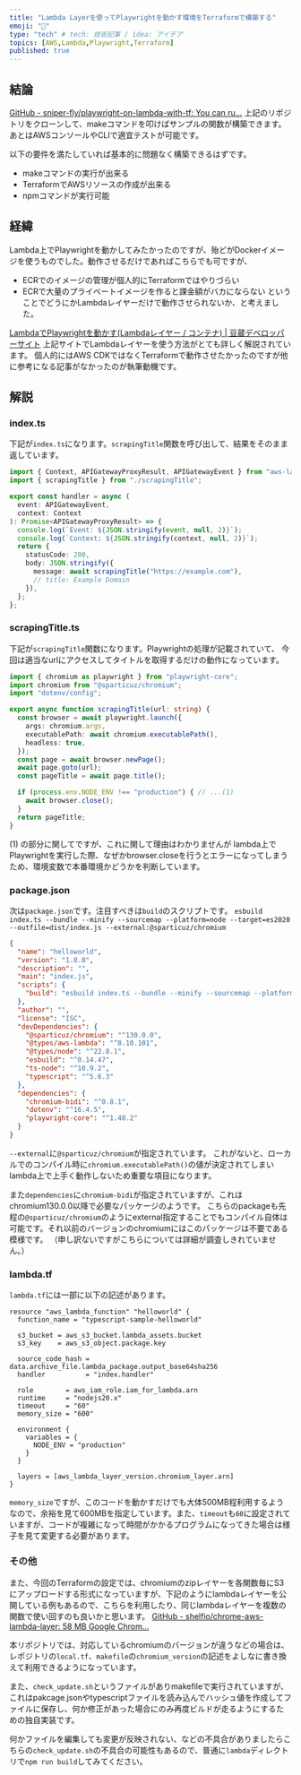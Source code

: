 ```yaml
---
title: "Lambda Layerを使ってPlaywrightを動かす環境をTerraformで構築する"
emoji: "🐙"
type: "tech" # tech: 技術記事 / idea: アイデア
topics: [AWS,Lambda,Playwright,Terraform]
published: true
---
```

## 結論
[GitHub - sniper-fly/playwright-on-lambda-with-tf: You can ru...](https://github.com/sniper-fly/playwright-on-lambda-with-tf)
上記のリポジトリをクローンして、makeコマンドを叩けばサンプルの関数が構築できます。
あとはAWSコンソールやCLIで適宜テストが可能です。

以下の要件を満たしていれば基本的に問題なく構築できるはずです。
- makeコマンドの実行が出来る
- TerraformでAWSリソースの作成が出来る
- npmコマンドが実行可能

## 経緯
Lambda上でPlaywrightを動かしてみたかったのですが、殆どがDockerイメージを使うものでした。動作させるだけであればこちらでも可ですが、
- ECRでのイメージの管理が個人的にTerraformではやりづらい
- ECRで大量のプライベートイメージを作ると課金額がバカにならない
ということでどうにかLambdaレイヤーだけで動作させられないか、と考えました。

[LambdaでPlaywrightを動かす(Lambdaレイヤー / コンテナ) | 豆蔵デベロッパーサイト](https://developer.mamezou-tech.com/blogs/2024/07/19/lambda-playwright-container-tips/)
上記サイトでLambdaレイヤーを使う方法がとても詳しく解説されています。
個人的にはAWS CDKではなくTerraformで動作させたかったのですが他に参考になる記事がなかったのが執筆動機です。

## 解説

### index.ts
下記が`index.ts`になります。`scrapingTitle`関数を呼び出して、結果をそのまま返しています。
```ts
import { Context, APIGatewayProxyResult, APIGatewayEvent } from "aws-lambda";
import { scrapingTitle } from "./scrapingTitle";

export const handler = async (
  event: APIGatewayEvent,
  context: Context
): Promise<APIGatewayProxyResult> => {
  console.log(`Event: ${JSON.stringify(event, null, 2)}`);
  console.log(`Context: ${JSON.stringify(context, null, 2)}`);
  return {
    statusCode: 200,
    body: JSON.stringify({
      message: await scrapingTitle("https://example.com"),
      // title: Example Domain
    }),
  };
};
```

### scrapingTitle.ts
下記が`scrapingTitle`関数になります。Playwrightの処理が記載されていて、
今回は適当なurlにアクセスしてタイトルを取得するだけの動作になっています。
```ts
import { chromium as playwright } from "playwright-core";
import chromium from "@sparticuz/chromium";
import "dotenv/config";

export async function scrapingTitle(url: string) {
  const browser = await playwright.launch({
    args: chromium.args,
    executablePath: await chromium.executablePath(),
    headless: true,
  });
  const page = await browser.newPage();
  await page.goto(url);
  const pageTitle = await page.title();

  if (process.env.NODE_ENV !== "production") { // ...(1)
    await browser.close();
  }
  return pageTitle;
}
```
(1) の部分に関してですが、これに関して理由はわかりませんが
lambda上でPlaywrightを実行した際、なぜかbrowser.closeを行うとエラーになってしまうため、環境変数で本番環境かどうかを判断しています。

### package.json
次は`package.json`です。注目すべきは`build`のスクリプトです。
`esbuild index.ts --bundle --minify --sourcemap --platform=node --target=es2020 --outfile=dist/index.js --external:@sparticuz/chromium`
```json
{
  "name": "helloworld",
  "version": "1.0.0",
  "description": "",
  "main": "index.js",
  "scripts": {
    "build": "esbuild index.ts --bundle --minify --sourcemap --platform=node --target=es2020 --outfile=dist/index.js --external:@sparticuz/chromium"
  },
  "author": "",
  "license": "ISC",
  "devDependencies": {
    "@sparticuz/chromium": "^130.0.0",
    "@types/aws-lambda": "^8.10.101",
    "@types/node": "^22.8.1",
    "esbuild": "^0.14.47",
    "ts-node": "^10.9.2",
    "typescript": "^5.6.3"
  },
  "dependencies": {
	"chromium-bidi": "^0.8.1",
    "dotenv": "^16.4.5",
    "playwright-core": "^1.48.2"
  }
}
```
`--external`に`@sparticuz/chromium`が指定されています。
これがないと、ローカルでのコンパイル時に`chromium.executablePath()`の値が決定されてしまいlambda上で上手く動作しないため重要な項目になります。

また`dependencies`に`chromium-bidi`が指定されていますが、これはchromium130.0.0以降で必要なパッケージのようです。
こちらのpackageも先程の`@sparticuz/chromium`のようにexternal指定することでもコンパイル自体は可能です。それ以前のバージョンのchromiumにはこのパッケージは不要である模様です。
（申し訳ないですがこちらについては詳細が調査しきれていません。）

### lambda.tf
`lambda.tf`には一部に以下の記述があります。
```hcl
resource "aws_lambda_function" "helloworld" {
  function_name = "typescript-sample-helloworld"

  s3_bucket = aws_s3_bucket.lambda_assets.bucket
  s3_key    = aws_s3_object.package.key

  source_code_hash = data.archive_file.lambda_package.output_base64sha256
  handler          = "index.handler"

  role        = aws_iam_role.iam_for_lambda.arn
  runtime     = "nodejs20.x"
  timeout     = "60"
  memory_size = "600"

  environment {
    variables = {
      NODE_ENV = "production"
    }
  }

  layers = [aws_lambda_layer_version.chromium_layer.arn]
}
```
`memory_size`ですが、このコードを動かすだけでも大体500MB程利用するようなので、余裕を見て600MBを指定しています。また、`timeout`も`60`に設定されていますが、コードが複雑になって時間がかかるプログラムになってきた場合は様子を見て変更する必要があります。

### その他
また、今回のTerraformの設定では、chromiumのzipレイヤーを各関数毎にS3にアップロードする形式になっていますが、下記のようにlambdaレイヤーを公開している例もあるので、こちらを利用したり、同じlambdaレイヤーを複数の関数で使い回すのも良いかと思います。
[GitHub - shelfio/chrome-aws-lambda-layer: 58 MB Google Chrom...](https://github.com/shelfio/chrome-aws-lambda-layer)

本リポジトリでは、対応しているchromiumのバージョンが違うなどの場合は、レポジトリの`local.tf`、`makefile`の`chromium_version`の記述をよしなに書き換えて利用できるようになっています。

また、`check_update.sh`というファイルがありmakefileで実行されていますが、
これはpakcage.jsonやtypescriptファイルを読み込んでハッシュ値を作成してファイルに保存し、何か修正があった場合にのみ再度ビルドが走るようにするための独自実装です。

何かファイルを編集しても変更が反映されない、などの不具合がありましたらこちらの`check_update.sh`の不具合の可能性もあるので、普通に`lambda`ディレクトリで`npm run build`してみてください。
